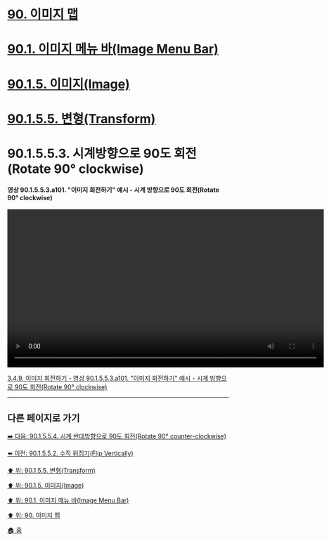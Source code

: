 # [90. 이미지 맵](./90-00-image-map.md)
# [90.1. 이미지 메뉴 바(Image Menu Bar)](./90-01-00-image-menu-bar.md)
# [90.1.5. 이미지(Image)](./90-01-05-image.md)
# [90.1.5.5. 변형(Transform)](./90-01-05-imagex-05-transform.md)
# 90.1.5.5.3. 시계방향으로 90도 회전(Rotate 90° clockwise)

#### 영상 90.1.5.5.3.a101. "이미지 회전하기" 예시 - 시계 방향으로 90도 회전(Rotate 90° clockwise)
<video controls="controls" width="720" environment="MacOS:Sonoma 14.2.1 GIMP 2.10.36" src="https://github.com/wonder13662/gimp/assets/15767104/49afd50c-0384-4a92-9434-e8dbe87d9885"></video>

[3.4.9. 이미지 회전하기 - 영상 90.1.5.5.3.a101. "이미지 회전하기" 예시 - 시계 방향으로 90도 회전(Rotate 90° clockwise)]()

***

## 다른 페이지로 가기

[➡️ 다음: 90.1.5.5.4. 시계 반대방향으로 90도 회전(Rotate 90° counter-clockwise)](./90-01-05-imagex-05-transformx-04-rotate_90_counter_clockwise.md)

[⬅️ 이전: 90.1.5.5.2. 수직 뒤집기(Flip Vertically)](./90-01-05-imagex-05-transformx-02-flip_vertically.md)

[⬆️ 위: 90.1.5.5. 변형(Transform)](./90-01-05-imagex-05-transform.md)

[⬆️ 위: 90.1.5. 이미지(Image)](./90-01-05-image.md)

[⬆️ 위: 90.1. 이미지 메뉴 바(Image Menu Bar)](./90-01-00-image-menu-bar.md)

[⬆️ 위: 90. 이미지 맵](./90-00-image-map.md)

[🏠 홈](./00-home.md)

